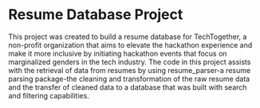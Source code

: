 # Resume Database Project

This project was created to build a resume database for TechTogether, a non-profit organization that aims to elevate the hackathon experience and make it more inclusive by initiating hackathon events that focus on marginalized genders in the tech industry. The code in this project assists with the retrieval of data from resumes by using resume_parser-a resume parsing package-the cleaning and transformation of the raw resume data and the transfer of cleaned data to a database that was built with search and filtering capabilities. 
